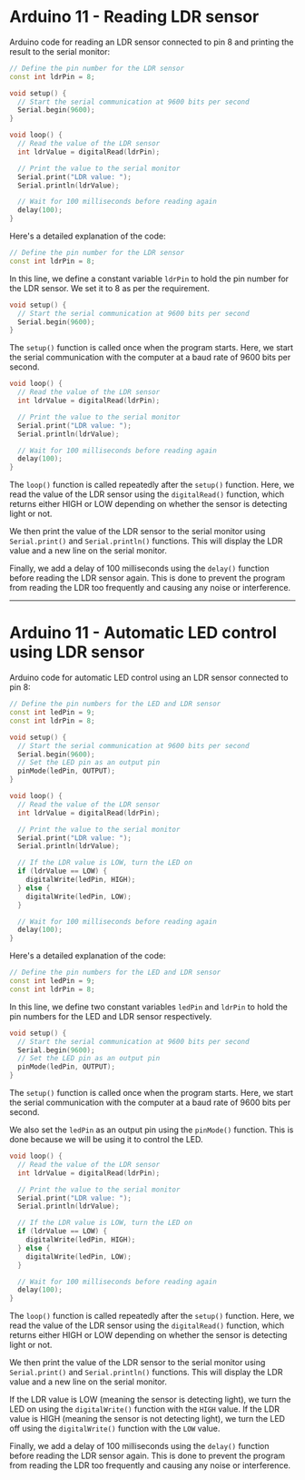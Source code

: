 # Arduino 11 - Reading LDR sensor

Arduino code for reading an LDR sensor connected to pin 8 and printing the result to the serial monitor:

```C++
// Define the pin number for the LDR sensor
const int ldrPin = 8;

void setup() {
  // Start the serial communication at 9600 bits per second
  Serial.begin(9600);
}

void loop() {
  // Read the value of the LDR sensor
  int ldrValue = digitalRead(ldrPin);

  // Print the value to the serial monitor
  Serial.print("LDR value: ");
  Serial.println(ldrValue);

  // Wait for 100 milliseconds before reading again
  delay(100);
}
```

Here's a detailed explanation of the code:

```C++
// Define the pin number for the LDR sensor
const int ldrPin = 8;
```
In this line, we define a constant variable `ldrPin` to hold the pin number for the LDR sensor. We set it to 8 as per the requirement.

```C++
void setup() {
  // Start the serial communication at 9600 bits per second
  Serial.begin(9600);
}
```
The `setup()` function is called once when the program starts. Here, we start the serial communication with the computer at a baud rate of 9600 bits per second.

```C++
void loop() {
  // Read the value of the LDR sensor
  int ldrValue = digitalRead(ldrPin);

  // Print the value to the serial monitor
  Serial.print("LDR value: ");
  Serial.println(ldrValue);

  // Wait for 100 milliseconds before reading again
  delay(100);
}
```
The `loop()` function is called repeatedly after the `setup()` function. Here, we read the value of the LDR sensor using the `digitalRead()` function, which returns either HIGH or LOW depending on whether the sensor is detecting light or not.

We then print the value of the LDR sensor to the serial monitor using `Serial.print()` and `Serial.println()` functions. This will display the LDR value and a new line on the serial monitor.

Finally, we add a delay of 100 milliseconds using the `delay()` function before reading the LDR sensor again. This is done to prevent the program from reading the LDR too frequently and causing any noise or interference.

-----------------------------------------------------------------------------------------------------------------------------------------------------------------------

# Arduino 11 - Automatic LED control using LDR sensor

Arduino code for automatic LED control using an LDR sensor connected to pin 8:

```C++
// Define the pin numbers for the LED and LDR sensor
const int ledPin = 9;
const int ldrPin = 8;

void setup() {
  // Start the serial communication at 9600 bits per second
  Serial.begin(9600);
  // Set the LED pin as an output pin
  pinMode(ledPin, OUTPUT);
}

void loop() {
  // Read the value of the LDR sensor
  int ldrValue = digitalRead(ldrPin);

  // Print the value to the serial monitor
  Serial.print("LDR value: ");
  Serial.println(ldrValue);

  // If the LDR value is LOW, turn the LED on
  if (ldrValue == LOW) {
    digitalWrite(ledPin, HIGH);
  } else {
    digitalWrite(ledPin, LOW);
  }

  // Wait for 100 milliseconds before reading again
  delay(100);
}
```

Here's a detailed explanation of the code:

```C++
// Define the pin numbers for the LED and LDR sensor
const int ledPin = 9;
const int ldrPin = 8;
```
In this line, we define two constant variables `ledPin` and `ldrPin` to hold the pin numbers for the LED and LDR sensor respectively.

```C++
void setup() {
  // Start the serial communication at 9600 bits per second
  Serial.begin(9600);
  // Set the LED pin as an output pin
  pinMode(ledPin, OUTPUT);
}
```
The `setup()` function is called once when the program starts. Here, we start the serial communication with the computer at a baud rate of 9600 bits per second.

We also set the `ledPin` as an output pin using the `pinMode()` function. This is done because we will be using it to control the LED.

```C++
void loop() {
  // Read the value of the LDR sensor
  int ldrValue = digitalRead(ldrPin);

  // Print the value to the serial monitor
  Serial.print("LDR value: ");
  Serial.println(ldrValue);

  // If the LDR value is LOW, turn the LED on
  if (ldrValue == LOW) {
    digitalWrite(ledPin, HIGH);
  } else {
    digitalWrite(ledPin, LOW);
  }

  // Wait for 100 milliseconds before reading again
  delay(100);
}
```
The `loop()` function is called repeatedly after the `setup()` function. Here, we read the value of the LDR sensor using the `digitalRead()` function, which returns either HIGH or LOW depending on whether the sensor is detecting light or not.

We then print the value of the LDR sensor to the serial monitor using `Serial.print()` and `Serial.println()` functions. This will display the LDR value and a new line on the serial monitor.

If the LDR value is LOW (meaning the sensor is detecting light), we turn the LED on using the `digitalWrite()` function with the `HIGH` value. If the LDR value is HIGH (meaning the sensor is not detecting light), we turn the LED off using the `digitalWrite()` function with the `LOW` value.

Finally, we add a delay of 100 milliseconds using the `delay()` function before reading the LDR sensor again. This is done to prevent the program from reading the LDR too frequently and causing any noise or interference.
